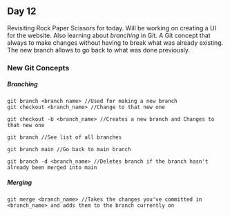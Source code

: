 ## Day 12

Revisiting Rock Paper Scissors for today. Will be working on creating a UI for the website. Also learning about *branching* in Git. A Git concept that always to make changes without having to break what was already existing. The new branch allows to go back to what was done previously.

### New Git Concepts

##### Branching
```
git branch <branch name> //Used for making a new branch
git checkout <branch_name> //Change to that new one

git checkout -b <branch_name> //Creates a new branch and Changes to that new one

git branch //See list of all branches

git branch main //Go back to main branch

git branch -d <branch_name> //Deletes branch if the branch hasn't already been merged into main
```

##### Merging
```
git merge <branch_name> //Takes the changes you've committed in <branch_name> and adds them to the branch currently on
```